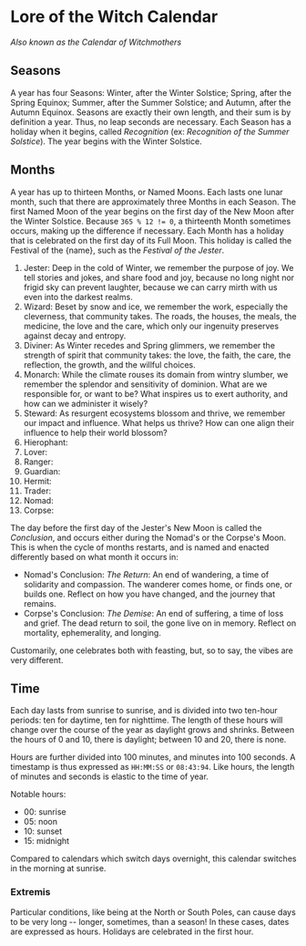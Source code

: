 # Lore of the Witch Calendar

*Also known as the Calendar of Witchmothers*

## Seasons

A year has four Seasons: Winter, after the Winter Solstice; Spring, after the Spring Equinox; Summer, after the Summer Solstice; and Autumn, after the Autumn Equinox. Seasons are exactly their own length, and their sum is by definition a year. Thus, no leap seconds are necessary. Each Season has a holiday when it begins, called *Recognition* (ex: *Recognition of the Summer Solstice*). The year begins with the Winter Solstice.

## Months

A year has up to thirteen Months, or Named Moons. Each lasts one lunar month, such that there are approximately three Months in each Season. The first Named Moon of the year begins on the first day of the New Moon after the Winter Solstice. Because `365 % 12 != 0`, a thirteenth Month sometimes occurs, making up the difference if necessary. Each Month has a holiday that is celebrated on the first day of its Full Moon. This holiday is called the Festival of the {name}, such as the *Festival of the Jester*.

1. Jester: Deep in the cold of Winter, we remember the purpose of joy. We tell stories and jokes, and share food and joy, because no long night nor frigid sky can prevent laughter, because we can carry mirth with us even into the darkest realms.
2. Wizard: Beset by snow and ice, we remember the work, especially the cleverness, that community takes. The roads, the houses, the meals, the medicine, the love and the care, which only our ingenuity preserves against decay and entropy.
3. Diviner: As Winter recedes and Spring glimmers, we remember the strength of spirit that community takes: the love, the faith, the care, the reflection, the growth, and the willful choices.
4. Monarch: While the climate rouses its domain from wintry slumber, we remember the splendor and sensitivity of dominion. What are we responsible for, or want to be? What inspires us to exert authority, and how can we administer it wisely?
5. Steward: As resurgent ecosystems blossom and thrive, we remember our impact and influence. What helps us thrive? How can one align their influence to help their world blossom?
6. Hierophant:
7. Lover:
8. Ranger:
9. Guardian:
10. Hermit:
11. Trader:
12. Nomad:
13. Corpse:

The day before the first day of the Jester's New Moon is called the *Conclusion*, and occurs either during the Nomad's or the Corpse's Moon. This is when the cycle of months restarts, and is named and enacted differently based on what month it occurs in:

- Nomad's Conclusion: *The Return*: An end of wandering, a time of solidarity and compassion. The wanderer comes home, or finds one, or builds one. Reflect on how you have changed, and the journey that remains.
- Corpse's Conclusion: *The Demise*: An end of suffering, a time of loss and grief. The dead return to soil, the gone live on in memory. Reflect on mortality, ephemerality, and longing.

Customarily, one celebrates both with feasting, but, so to say, the vibes are very different.

## Time

Each day lasts from sunrise to sunrise, and is divided into two ten-hour periods: ten for daytime, ten for nighttime. The length of these hours will change over the course of the year as daylight grows and shrinks. Between the hours of 0 and 10, there is daylight; between 10 and 20, there is none.

Hours are further divided into 100 minutes, and minutes into 100 seconds. A timestamp is thus expressed as `HH:MM:SS` or `08:43:94`. Like hours, the length of minutes and seconds is elastic to the time of year.

Notable hours:
- 00: sunrise
- 05: noon
- 10: sunset
- 15: midnight

Compared to calendars which switch days overnight, this calendar switches in the morning at sunrise.

### Extremis

Particular conditions, like being at the North or South Poles, can cause days to be very long -- longer, sometimes, than a season! In these cases, dates are expressed as hours. Holidays are celebrated in the first hour.
